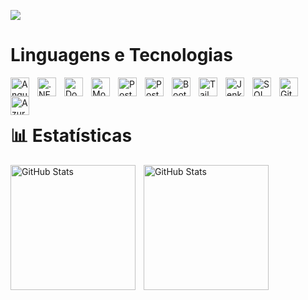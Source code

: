 <p>
  <a href="https://github.com/AdryanoChavier">
    <img src="https://readme-typing-svg.demolab.com?font=Ariel&weight=800&size=30&letterSpacing=speed&duration=4000&pause=1000&color=f75c7e&v&width=435&lines=Developer+Software+.NET;2+years+of+coding+experience;Full+Stack+Web" /></a>
</p>

# Linguagens e Tecnologias

<p>
    <img 
        align="left" 
        alt="Angular"
        title="Angular" 
        width="30px" 
        style="padding-right: 10px;" 
        src="https://cdn.jsdelivr.net/gh/devicons/devicon@latest/icons/angular/angular-original.svg" 
    />
    <img 
        align="left" 
        alt=".NET" 
        title=".NET"
        width="30px" 
        style="padding-right: 10px;" 
        src="https://cdn.jsdelivr.net/gh/devicons/devicon@latest/icons/dotnetcore/dotnetcore-original.svg" 
    />
    <img 
        align="left" 
        alt="Docker" 
        title="Docker"
        width="30px" 
        style="padding-right: 10px;" 
        src="https://cdn.jsdelivr.net/gh/devicons/devicon@latest/icons/docker/docker-original.svg" 
    />
    <img 
        align="left" 
        alt="MongoDB"
        title="MongoDB" 
        width="30px" 
        style="padding-right: 10px;" 
        src="https://cdn.jsdelivr.net/gh/devicons/devicon@latest/icons/mongodb/mongodb-original.svg" 
    />
    <img 
        align="left" 
        alt="Postgresql"
        title="Postgresql" 
        width="30px" 
        style="padding-right: 10px;" 
        src="https://cdn.jsdelivr.net/gh/devicons/devicon@latest/icons/postgresql/postgresql-original.svg" 
    />
    <img 
        align="left" 
        alt="Postman" 
        title="Postman"
        width="30px" 
        style="padding-right: 10px;" 
        src="https://cdn.jsdelivr.net/gh/devicons/devicon@latest/icons/postman/postman-original.svg" 
    />
    <img 
        align="left" 
        alt="Bootstrap"
        title="Bootstrap" 
        width="30px" 
        style="padding-right: 10px;" 
        src="https://cdn.jsdelivr.net/gh/devicons/devicon@latest/icons/bootstrap/bootstrap-original.svg" 
    />
    <img 
        align="left" 
        alt="Tailwind" 
        title="Tailwind"
        width="30px" 
        style="padding-right: 10px;" 
        src="https://cdn.jsdelivr.net/gh/devicons/devicon@latest/icons/tailwindcss/tailwindcss-original.svg" 
    />
    <img 
        align="left" 
        alt="Jenkins" 
        title="Jenkins"
        width="30px" 
        style="padding-right: 10px;" 
        src="https://cdn.jsdelivr.net/gh/devicons/devicon@latest/icons/jenkins/jenkins-original.svg" 
    />
    <img 
        align="left" 
        alt="SQLSERVER" 
        title="SQLSERVER"
        width="30px" 
        style="padding-right: 10px;" 
        src="https://cdn.jsdelivr.net/gh/devicons/devicon@latest/icons/sqldeveloper/sqldeveloper-original.svg" 
    />
    <img 
        align="left" 
        alt="Git" 
        title="Git"
        width="30px" 
        style="padding-right: 10px;" 
        src="https://cdn.jsdelivr.net/gh/devicons/devicon@latest/icons/git/git-original.svg" 
    />
    <img 
        align="left" 
        alt="AzureDevops" 
        title="AzureDevops"
        width="30px" 
        style="padding-right: 10px;" 
        src="https://cdn.jsdelivr.net/gh/devicons/devicon@latest/icons/azuredevops/azuredevops-original.svg" 
    />
</p>
<br/>
<br/>


# 📊 Estatísticas

<p>
  <img 
    align="left" 
    alt="GitHub Stats" 
    height="200" 
    style="padding-right: 10px;" 
    src="https://github-readme-stats.vercel.app/api?username=AdryanoChavier&show_icons=true&theme=dark&include_all_commits=true&locale=pt-br" 
  />

<img 
      align="left" 
      alt="GitHub Stats" 
      height="200" 
      src="https://github-readme-stats.vercel.app/api/top-langs/?username=AdryanoChavier&theme=tokyonight&layout=compact&custom_title=Tecnologias&langs_count=9" 
  />

</p>

